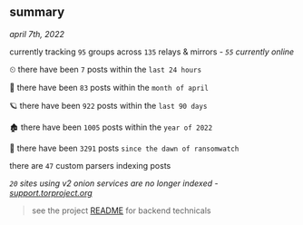 
## summary
_april 7th, 2022_

currently tracking `95` groups across `135` relays & mirrors - _`55` currently online_

⏲ there have been `7` posts within the `last 24 hours`

🦈 there have been `83` posts within the `month of april`

🪐 there have been `922` posts within the `last 90 days`

🏚 there have been `1005` posts within the `year of 2022`

🦕 there have been `3291` posts `since the dawn of ransomwatch`

there are `47` custom parsers indexing posts

_`20` sites using v2 onion services are no longer indexed - [support.torproject.org](https://support.torproject.org/onionservices/v2-deprecation/)_

> see the project [README](https://github.com/thetanz/ransomwatch#ransomwatch--) for backend technicals
